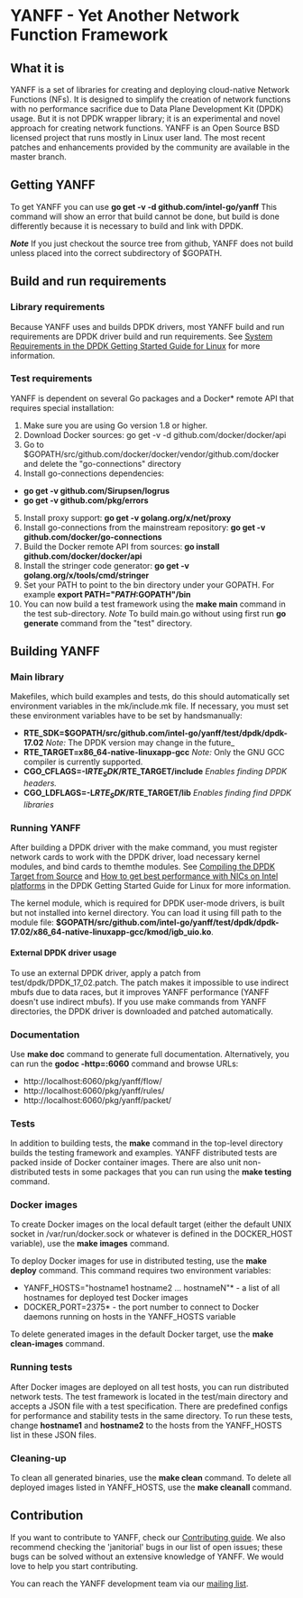 # YANFF - Yet Another Network Function Framework 

## What it is
YANFF is a set of libraries for creating and deploying cloud-native Network Functions (NFs). It is designed to simplify the creation of network functions with no performance sacrifice due to Data Plane Development Kit (DPDK) usage. But it is not DPDK wrapper library; it is an experimental and novel approach for creating network functions. YANFF is an Open Source BSD licensed project that runs mostly in Linux user land. The most recent patches and enhancements provided by the community are available in the master branch.

## Getting YANFF
To get YANFF you can use **go get -v -d github.com/intel-go/yanff**
This command will show an error that build cannot be done, but build is done differently because it is necessary to build and link with DPDK. 

**_Note_** If you just checkout the source tree from github, YANFF does not build unless placed into the correct subdirectory of $GOPATH.

## Build and run requirements
### Library requirements
Because YANFF uses and builds DPDK drivers, most YANFF build and run requirements are DPDK driver build and run requirements. See [System Requirements in the DPDK Getting Started Guide for Linux](http://dpdk.org/doc/guides/linux_gsg/sys_reqs.html) for more information.

### Test requirements
YANFF is dependent on several Go packages and a Docker* remote API that requires special installation:

1. Make sure you are using Go version 1.8 or higher.
2. Download Docker sources: go get -v -d github.com/docker/docker/api
3. Go to $GOPATH/src/github.com/docker/docker/vendor/github.com/docker and delete the "go-connections" directory
4. Install go-connections dependencies:
  * **go get -v github.com/Sirupsen/logrus**
  * **go get -v github.com/pkg/errors**
5. Install proxy support: **go get -v golang.org/x/net/proxy**
6. Install go-connections from the mainstream repository: **go get -v github.com/docker/go-connections**
7. Build the Docker remote API from sources: **go install github.com/docker/docker/api**
8. Install the stringer code generator: **go get -v golang.org/x/tools/cmd/stringer**
9. Set your PATH to point to the bin directory under your GOPATH. For example **export PATH="$PATH:$GOPATH"/bin**
10. You can now build a test framework using the **make main** command in the test sub-directory. _Note_ To build main.go without using first run **go generate** command from the "test" directory.

## Building YANFF
### Main library
Makefiles, which build examples and tests, do this should automatically set environment variables in the mk/include.mk file. If necessary, you must set these environment variables have to be set by handsmanually:
* **RTE_SDK=$GOPATH/src/github.com/intel-go/yanff/test/dpdk/dpdk-17.02** _Note:_ The DPDK version may change in the future_
* **RTE_TARGET=x86_64-native-linuxapp-gcc** _Note:_ Only the GNU GCC compiler is currently supported.
* **CGO_CFLAGS=-I$RTE_SDK/$RTE_TARGET/include** _Enables finding DPDK headers._
* **CGO_LDFLAGS=-L$RTE_SDK/$RTE_TARGET/lib** _Enables finding find DPDK libraries_

### Running YANFF
After building a DPDK driver with the make command, you must register network cards to work with the DPDK driver, load necessary kernel modules, and bind cards to themthe modules. See [Compiling the DPDK Target from Source](http://dpdk.org/doc/guides/linux_gsg/build_dpdk.html) and [How to get best performance with NICs on Intel platforms](http://dpdk.org/doc/guides/linux_gsg/nic_perf_intel_platform.html) in the DPDK Getting Started Guide for Linux for more information.

The kernel module, which is required for DPDK user-mode drivers, is built but not installed into kernel directory. You can load it using fill path to the module file: **$GOPATH/src/github.com/intel-go/yanff/test/dpdk/dpdk-17.02/x86_64-native-linuxapp-gcc/kmod/igb_uio.ko**.

#### External DPDK driver usage

To use an external DPDK driver, apply a patch from test/dpdk/DPDK_17_02.patch. The patch makes it impossible to use indirect mbufs due to data races, but it improves YANFF performance (YANFF doesn't use indirect mbufs). If you use make commands from YANFF directories, the DPDK driver is downloaded and patched automatically.

### Documentation 
Use **make doc** command to generate full documentation. Alternatively, you can run the  **godoc -http=:6060** command and browse URLs:
* http://localhost:6060/pkg/yanff/flow/
* http://localhost:6060/pkg/yanff/rules/
* http://localhost:6060/pkg/yanff/packet/

### Tests
In addition to building tests, the **make** command in the top-level directory builds the testing framework and examples. YANFF distributed tests are packed inside of Docker container images. There are also unit non-distributed tests in some packages that you can run using the **make testing** command.

### Docker images
To create Docker images on the local default target (either the default UNIX socket in /var/run/docker.sock or whatever is defined in the DOCKER_HOST variable), use the **make images** command.

To deploy Docker images for use in distributed testing, use the **make deploy** command. This command requires two environment variables:
* YANFF_HOSTS="hostname1 hostname2 ... hostnameN"* - a list of all hostnames for deployed test Docker images
* DOCKER_PORT=2375* - the port number to connect to Docker daemons running on hosts in the YANFF_HOSTS variable

To delete generated images in the default Docker target, use the **make clean-images** command.

### Running tests
After Docker images are deployed on all test hosts, you can run distributed network tests. The test framework is located in the test/main directory and accepts a JSON file with a test specification. There are predefined configs for performance and stability tests in the same directory. To run these tests, change **hostname1** and **hostname2** to the hosts from the YANFF_HOSTS list in these JSON files.

### Cleaning-up
To clean all generated binaries, use the **make clean** command.
To delete all deployed images listed in YANFF_HOSTS, use the **make cleanall** command.

## Contribution
If you want to contribute to YANFF, check our [Contributing guide](https://github.com/intel-go/yanff/blob/master/CONTRIBUTING.md). We also recommend checking the 'janitorial' bugs in our list of open issues; these bugs can be solved without an extensive knowledge of YANFF. We would love to help you start contributing.

You can reach the YANFF development team via our [mailing list](mailto:areg.melik-adamyan@intel.com).
